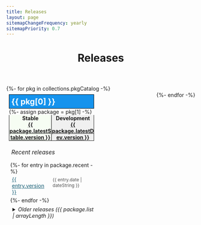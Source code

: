 ```yaml
---
title: Releases
layout: page
sitemapChangeFrequency: yearly
sitemapPriority: 0.7
---
```

<header class="page">

# Releases

</header>

<section class="content-section bg-light small-section">
	<div class="container text-center">
		<div class="row">
			<div class="col-lg-10 mx-auto lead text-left">
			{%- for pkg in collections.pkgCatalog -%}
				<article>
					<h2>{{ pkg[0] }}</h2>
					{%- assign package = pkg[1] -%}
					<header>
						<p>
						<strong>Stable</strong>
						<a href="{{ package.latestStable.url }}">{{ package.latestStable.version }}</a>
						</p>
						<p>
						<strong>Development</strong>
						<a href="{{ package.latestDev.url }}">{{ package.latestDev.version }}</a>
						</p>
					</header>
					<h3>Recent releases</h3>
					<ol>
					{%- for entry in package.recent -%}
						<li class="{{ entry.type }}"><a href="{{ entry.url }}">{{ entry.version }}</a> <time datetime="{{ entry.date }}">{{ entry.date | dateString }}</time></li>
					{%- endfor -%}
					</ol>
					<details>
					<summary>Older releases ({{ package.list | arrayLength }})</summary>
					<ol>
					{%- for entry in package.list -%}
						<li class="{{ entry.type }}"><a href="{{ entry.url }}">{{ entry.version }}</a> <time datetime="{{ entry.date }}">{{ entry.date | dateString }}</time></li>
					{%- endfor -%}
					</ol>
					</details>
				</article>
			{%- endfor -%}
			</div>
		</div>
	</div> 
</section>

<style type="text/css">
.row {
	--stableBg: hsla(100deg,80%,90%,0.25);
	--unstableBg: rgba(0,0,0,0.05);
}

.row > div {
	display: flex;
	flex-wrap: wrap;
	justify-content: space-between;
}
.row article {
	margin-bottom: 2em;
	padding: 0.5em;
	width: 95%;
}
@media (min-width: 50em) {
	.row article {
		width: 45%;
	}
}

.row :focus {
	outline: 5px solid gray;
}
.row article h2 {
	padding: 0.25em;
	margin: 0;
	border: 1px solid #000;
	color: white;
	background: #1593ED;
}
.row article header {
	display: flex;
	margin-bottom: 0.5em;
	border: 1px solid;
	border-top: none;
}
.row article header p {
	width: 50%;
	margin: 0;
	background-color: var(--unstableBg);
}
.row article header p:first-child {
	background-color: var(--stableBg);
	border-right: 1px solid #000;
}
.row article header p > * {
	display: block;
	text-align: center;
	font-weight: 700;
}
.row article h3 {
	padding-left: 0.42em;
	font-size: 1.1em;
	font-weight: normal;
	font-style: italic;
}
.row article ol {
	margin: 0;
	padding: 0;
	margin-left: 0.25em;
	list-style: none;
}
.row article ol li {
	display: grid;
	grid-template-columns: minmax(6.5ch,max-content) auto;
	gap: 0.25em;
	margin: 0.25em 0;
}
.row article ol li a[href] {
	border: 1px solid rgba(0,0,0,0);
	font-weight: normal;
	padding: 0 0.25em;
	color: #155d74;
}
.row article ol li a[href]:hover,
.row article ol li a[href]:focus {
	color: #053d44;
}
.row article ol li.stable a[href] {
	border-color: rgba(0,0,0,0.25);
	border-radius: 0.25em;
	background-color: var(--stableBg);
}
.row article ol li time {
	opacity: 0.75;
	font-weight: 400;
	font-size: 85%;
	margin-top: 0.25em;
}
.row article details {
	margin-top: 0.5em;
	margin-left: 0.67em;
}
.row article details summary {
	font-style: italic;
	font-weight: 400;
}
</style>